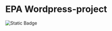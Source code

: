 # EPA Wordpress-project
![Static Badge](https://img.shields.io/badge/any_text_i_like?style=flat-square&label=123)
